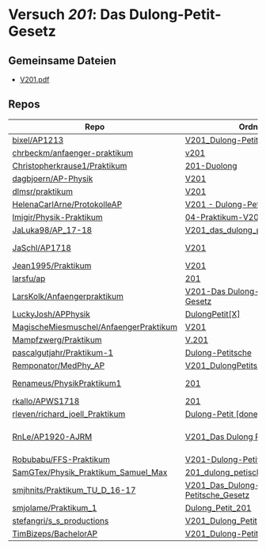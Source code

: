 # Versuch *201*: Das Dulong-Petit-Gesetz

## Gemeinsame Dateien
- [V201.pdf](https://docs.google.com/viewer?url=https://raw.githubusercontent.com/JaSchl/AP1718/master/V201/V201.pdf)

## Repos

|                                          Repo                                          |                                                                              Ordner                                                                               |                                                                                                                                                                                                 PDFs                                                                                                                                                                                                  |
|----------------------------------------------------------------------------------------|-------------------------------------------------------------------------------------------------------------------------------------------------------------------|-------------------------------------------------------------------------------------------------------------------------------------------------------------------------------------------------------------------------------------------------------------------------------------------------------------------------------------------------------------------------------------------------------|
|[bixel/AP1213](../repo/bixel/AP1213)                                                    |[V201_Dulong-Petit](https://github.com/bixel/AP1213/tree/master/V201_Dulong-Petit)                                                                                 |[00_protokoll.pdf](https://docs.google.com/viewer?url=https://raw.githubusercontent.com/bixel/AP1213/master/V201_Dulong-Petit/00_protokoll.pdf)                                                                                                                                                                                                                                                        |
|[chrbeckm/anfaenger-praktikum](../repo/chrbeckm/anfaenger-praktikum)                    |[v201](https://github.com/chrbeckm/anfaenger-praktikum/tree/master/v201)                                                                                           |[main.pdf](https://docs.google.com/viewer?url=https://raw.githubusercontent.com/NicoWeio/awesome-ap-pdfs/main/chrbeckm%E2%88%95anfaenger-praktikum/201/main.pdf) \*                                                                                                                                                                                                                                    |
|[Christopherkrause1/Praktikum](../repo/Christopherkrause1/Praktikum)                    |[201-Duolong](https://github.com/Christopherkrause1/Praktikum/tree/master/201-Duolong)                                                                             |–                                                                                                                                                                                                                                                                                                                                                                                                      |
|[dagbjoern/AP-Physik](../repo/dagbjoern/AP-Physik)                                      |[V201](https://github.com/dagbjoern/AP-Physik/tree/master/V201)                                                                                                    |[main.pdf](https://docs.google.com/viewer?url=https://raw.githubusercontent.com/dagbjoern/AP-Physik/master/V201/main.pdf)                                                                                                                                                                                                                                                                              |
|[dlmsr/praktikum](../repo/dlmsr/praktikum)                                              |[V201](https://github.com/dlmsr/praktikum/tree/master/V201)                                                                                                        |–                                                                                                                                                                                                                                                                                                                                                                                                      |
|[HelenaCarlArne/ProtokolleAP](../repo/HelenaCarlArne/ProtokolleAP)                      |[V201 - Dulong-Petit-Gesetz](https://github.com/HelenaCarlArne/ProtokolleAP/tree/master/V201%20-%20Dulong-Petit-Gesetz)                                            |[Abgabe.pdf](https://docs.google.com/viewer?url=https://raw.githubusercontent.com/NicoWeio/awesome-ap-pdfs/main/HelenaCarlArne%E2%88%95ProtokolleAP/201/Abgabe.pdf) \*                                                                                                                                                                                                                                 |
|[Imigir/Physik-Praktikum](../repo/Imigir/Physik-Praktikum)                              |[04-Praktikum-V201](https://github.com/Imigir/Physik-Praktikum/tree/master/04-Praktikum-V201)                                                                      |–                                                                                                                                                                                                                                                                                                                                                                                                      |
|[JaLuka98/AP_17-18](../repo/JaLuka98/AP_17-18)                                          |[V201_das_dulong_petitsche_gesetz](https://github.com/JaLuka98/AP_17-18/tree/master/V201_das_dulong_petitsche_gesetz)                                              |[main.pdf](https://docs.google.com/viewer?url=https://raw.githubusercontent.com/NicoWeio/awesome-ap-pdfs/main/JaLuka98%E2%88%95AP_17-18/201/main.pdf) \*                                                                                                                                                                                                                                               |
|[JaSchl/AP1718](../repo/JaSchl/AP1718)                                                  |[V201](https://github.com/JaSchl/AP1718/tree/master/V201)                                                                                                          |[V201.pdf](https://docs.google.com/viewer?url=https://raw.githubusercontent.com/JaSchl/AP1718/master/V201/V201.pdf)<br/>[V201.Salewski_Landmann.pdf](https://docs.google.com/viewer?url=https://raw.githubusercontent.com/JaSchl/AP1718/master/V201/V201.Salewski_Landmann.pdf)                                                                                                                        |
|[Jean1995/Praktikum](../repo/Jean1995/Praktikum)                                        |[V201](https://github.com/Jean1995/Praktikum/tree/master/V201)                                                                                                     |[V201.pdf](https://docs.google.com/viewer?url=https://raw.githubusercontent.com/Jean1995/Praktikum/master/Protokolle_Fertig/V201.pdf)                                                                                                                                                                                                                                                                  |
|[larsfu/ap](../repo/larsfu/ap)                                                          |[201](https://github.com/larsfu/ap/tree/master/201)                                                                                                                |–                                                                                                                                                                                                                                                                                                                                                                                                      |
|[LarsKolk/Anfaengerpraktikum](../repo/LarsKolk/Anfaengerpraktikum)                      |[V201-Das Dulong-Petitsche Gesetz](https://github.com/LarsKolk/Anfaengerpraktikum/tree/master/V201-Das%20Dulong-Petitsche%20Gesetz)                                |[main.pdf](https://docs.google.com/viewer?url=https://raw.githubusercontent.com/LarsKolk/Anfaengerpraktikum/master/V201-Das%20Dulong-Petitsche%20Gesetz/main.pdf)<br/>[V201_alt.pdf](https://docs.google.com/viewer?url=https://raw.githubusercontent.com/LarsKolk/Anfaengerpraktikum/master/V201-Das%20Dulong-Petitsche%20Gesetz/V201_alt.pdf)                                                        |
|[LuckyJosh/APPhysik](../repo/LuckyJosh/APPhysik)                                        |[DulongPetit[X]](https://github.com/LuckyJosh/APPhysik/tree/master/DulongPetit%5BX%5D)                                                                             |–                                                                                                                                                                                                                                                                                                                                                                                                      |
|[MagischeMiesmuschel/AnfaengerPraktikum](../repo/MagischeMiesmuschel/AnfaengerPraktikum)|[V201](https://github.com/MagischeMiesmuschel/AnfaengerPraktikum/tree/master/V201)                                                                                 |–                                                                                                                                                                                                                                                                                                                                                                                                      |
|[Mampfzwerg/Praktikum](../repo/Mampfzwerg/Praktikum)                                    |[V.201](https://github.com/Mampfzwerg/Praktikum/tree/master/V.201)                                                                                                 |[main.pdf](https://docs.google.com/viewer?url=https://raw.githubusercontent.com/Mampfzwerg/Praktikum/master/V.201/latex-template/main.pdf)                                                                                                                                                                                                                                                             |
|[pascalgutjahr/Praktikum-1](../repo/pascalgutjahr/Praktikum-1)                          |[Dulong-Petitsche](https://github.com/pascalgutjahr/Praktikum-1/tree/master/Dulong-Petitsche)                                                                      |–                                                                                                                                                                                                                                                                                                                                                                                                      |
|[Remponator/MedPhy_AP](../repo/Remponator/MedPhy_AP)                                    |[V201_DulongPetitscheGesetz](https://github.com/Remponator/MedPhy_AP/tree/master/V201_DulongPetitscheGesetz)                                                       |[Main.pdf](https://docs.google.com/viewer?url=https://raw.githubusercontent.com/Remponator/MedPhy_AP/master/V201_DulongPetitscheGesetz/Main.pdf)                                                                                                                                                                                                                                                       |
|[Renameus/PhysikPraktikum1](../repo/Renameus/PhysikPraktikum1)                          |[201](https://github.com/Renameus/PhysikPraktikum1/tree/master/Versuche/201)                                                                                       |[protokoll.pdf](https://docs.google.com/viewer?url=https://raw.githubusercontent.com/Renameus/PhysikPraktikum1/master/Versuche/201/protokoll.pdf)<br/>[protokoll0.pdf](https://docs.google.com/viewer?url=https://raw.githubusercontent.com/Renameus/PhysikPraktikum1/master/Versuche/201/protokoll0.pdf)                                                                                              |
|[rkallo/APWS1718](../repo/rkallo/APWS1718)                                              |[201](https://github.com/rkallo/APWS1718/tree/master/201)                                                                                                          |[KorrekturV201.pdf](https://docs.google.com/viewer?url=https://raw.githubusercontent.com/rkallo/APWS1718/master/201/KorrekturV201.pdf)                                                                                                                                                                                                                                                                 |
|[rleven/richard_joell_Praktikum](../repo/rleven/richard_joell_Praktikum)                |[Dulong-Petit [done]](https://github.com/rleven/richard_joell_Praktikum/tree/master/Dulong-Petit%20%5Bdone%5D)                                                     |[main.pdf](https://docs.google.com/viewer?url=https://raw.githubusercontent.com/NicoWeio/awesome-ap-pdfs/main/rleven%E2%88%95richard_joell_Praktikum/201/main.pdf) \*                                                                                                                                                                                                                                  |
|[RnLe/AP1920-AJRM](../repo/RnLe/AP1920-AJRM)                                            |[V201_Das Dulong Petitsche Gesetz](https://github.com/RnLe/AP1920-AJRM/tree/master/V201_Das%20Dulong%20Petitsche%20Gesetz)                                         |[V201 Das Dulong Petitsche Gesetz.pdf](https://docs.google.com/viewer?url=https://raw.githubusercontent.com/RnLe/AP1920-AJRM/master/V201_Das%20Dulong%20Petitsche%20Gesetz/V201%20Das%20Dulong%20Petitsche%20Gesetz.pdf)<br/>[V201Korrektur.pdf](https://docs.google.com/viewer?url=https://raw.githubusercontent.com/RnLe/AP1920-AJRM/master/V201_Das%20Dulong%20Petitsche%20Gesetz/V201Korrektur.pdf)|
|[Robubabu/FFS-Praktikum](../repo/Robubabu/FFS-Praktikum)                                |[V201-Dulong-Petitsche_Gesetz](https://github.com/Robubabu/FFS-Praktikum/tree/master/V201-Dulong-Petitsche_Gesetz)                                                 |[V201.pdf](https://docs.google.com/viewer?url=https://raw.githubusercontent.com/Robubabu/FFS-Praktikum/master/Versuchs_pdfs/WS/V201.pdf)                                                                                                                                                                                                                                                               |
|[SamGTex/Physik_Praktikum_Samuel_Max](../repo/SamGTex/Physik_Praktikum_Samuel_Max)      |[201_dulong_petische_gesetz](https://github.com/SamGTex/Physik_Praktikum_Samuel_Max/tree/master/201_dulong_petische_gesetz)                                        |[main.pdf](https://docs.google.com/viewer?url=https://raw.githubusercontent.com/NicoWeio/awesome-ap-pdfs/main/SamGTex%E2%88%95Physik_Praktikum_Samuel_Max/201/main.pdf) \*                                                                                                                                                                                                                             |
|[smjhnits/Praktikum_TU_D_16-17](../repo/smjhnits/Praktikum_TU_D_16-17)                  |[V201_Das_Dulong-Petitsche_Gesetz](https://github.com/smjhnits/Praktikum_TU_D_16-17/tree/master/Anf%C3%A4ngerpraktikum/Protokolle/V201_Das_Dulong-Petitsche_Gesetz)|[V201.pdf](https://docs.google.com/viewer?url=https://raw.githubusercontent.com/smjhnits/Praktikum_TU_D_16-17/master/Anf%C3%A4ngerpraktikum/Fertige%20Protokolle/V201.pdf)                                                                                                                                                                                                                             |
|[smjolame/Praktikum_1](../repo/smjolame/Praktikum_1)                                    |[Dulong_Petit_201](https://github.com/smjolame/Praktikum_1/tree/master/Dulong_Petit_201)                                                                           |[main.pdf](https://docs.google.com/viewer?url=https://raw.githubusercontent.com/NicoWeio/awesome-ap-pdfs/main/smjolame%E2%88%95Praktikum_1/201/main.pdf) \*                                                                                                                                                                                                                                            |
|[stefangri/s_s_productions](../repo/stefangri/s_s_productions)                          |[V201_Dulong_Petit](https://github.com/stefangri/s_s_productions/tree/master/PHY341/V201_Dulong_Petit)                                                             |–                                                                                                                                                                                                                                                                                                                                                                                                      |
|[TimBizeps/BachelorAP](../repo/TimBizeps/BachelorAP)                                    |[V201_Dulong-Petit](https://github.com/TimBizeps/BachelorAP/tree/master/V201_Dulong-Petit)                                                                         |[V201.pdf](https://docs.google.com/viewer?url=https://raw.githubusercontent.com/TimBizeps/BachelorAP/master/V201_Dulong-Petit/V201.pdf)                                                                                                                                                                                                                                                                |

